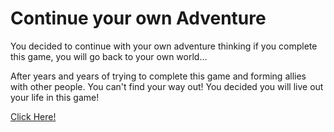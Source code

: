 # Continue your own Adventure

You decided to continue with your own adventure thinking if you complete this game, you will go back to your own world...

After years and years of trying to complete this game and forming allies with other people. You can't find your way out! You decided you will live out your life in this game!

[Click Here!](enjoy-life.md)
